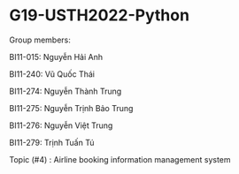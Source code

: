 # G19-USTH2022-Python


Group members:

BI11-015: Nguyễn Hải Anh

BI11-240: Vũ Quốc Thái

BI11-274: Nguyễn Thành Trung

BI11-275: Nguyễn Trịnh Bảo Trung

BI11-276: Nguyễn Việt Trung

BI11-279: Trịnh Tuấn Tú


Topic (#4) : Airline booking information management system
